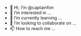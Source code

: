 - 👋 Hi, I’m @captainfon
- 👀 I’m interested in ...
- 🌱 I’m currently learning ...
- 💞️ I’m looking to collaborate on ...
- 📫 How to reach me ...

<!---
captainfon/captainfon is a ✨ special ✨ repository because its `README.md` (this file) appears on your GitHub profile.
You can click the Preview link to take a look at your changes.
--->
